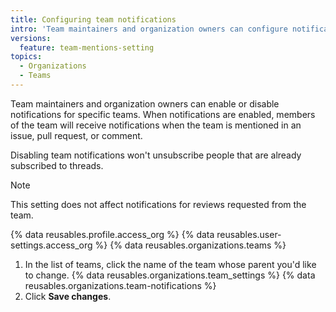 ```yaml
---
title: Configuring team notifications
intro: 'Team maintainers and organization owners can configure notifications for specific teams.'
versions:
  feature: team-mentions-setting
topics:
  - Organizations
  - Teams
---
```


Team maintainers and organization owners can enable or disable notifications for specific teams. When notifications are enabled, members of the team will receive notifications when the team is mentioned in an issue, pull request, or comment.

Disabling team notifications won't unsubscribe people that are already subscribed to threads.

> [!NOTE]
> This setting does not affect notifications for reviews requested from the team.

{% data reusables.profile.access_org %}
{% data reusables.user-settings.access_org %}
{% data reusables.organizations.teams %}
1. In the list of teams, click the name of the team whose parent you'd like to change.
{% data reusables.organizations.team_settings %}
{% data reusables.organizations.team-notifications %}
1. Click **Save changes**.
